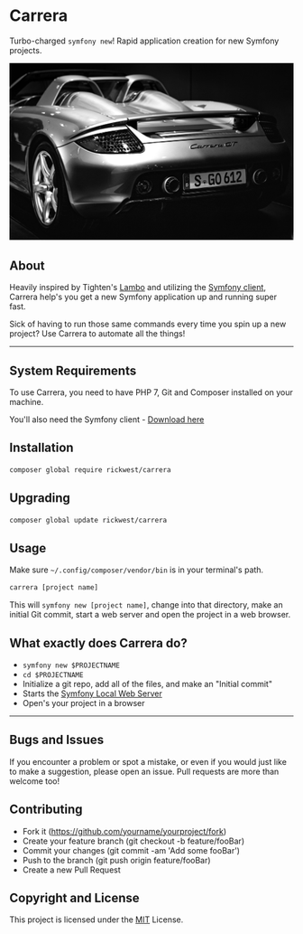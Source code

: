 # Carrera
Turbo-charged `symfony new`! Rapid application creation for new Symfony projects.

![Carrera](./carrera.jpg?raw=true)

## About
Heavily inspired by Tighten's [Lambo](https://github.com/tightenco/lambo) and utilizing the [Symfony client](https://symfony.com/download), Carrera help's you get a new Symfony application up and running super fast. 

Sick of having to run those same commands every time you spin up a new project? Use Carrera to automate all the things!

---
## System Requirements
To use Carrera, you need to have PHP 7, Git and Composer installed on your machine. 

You'll also need the Symfony client - [Download here](https://symfony.com/download)

## Installation

```bash
composer global require rickwest/carrera
```

## Upgrading

```bash
composer global update rickwest/carrera
```

## Usage

Make sure `~/.config/composer/vendor/bin` is in your terminal's path.

```bash
carrera [project name]
```

This will `symfony new [project name]`, change into that directory, make an initial Git commit, start a web server and open the project in a web browser.

## What exactly does Carrera do?

- `symfony new $PROJECTNAME`
- `cd $PROJECTNAME`
- Initialize a git repo, add all of the files, and make an "Initial commit"
- Starts the [Symfony Local Web Server](https://symfony.com/doc/current/setup/symfony_server.html)
- Open's your project in a browser

---

## Bugs and Issues

If you encounter a problem or spot a mistake, or even if you would just like to make a suggestion, please open an issue. Pull requests are more than welcome too! 

## Contributing

- Fork it (https://github.com/yourname/yourproject/fork)
- Create your feature branch (git checkout -b feature/fooBar)
- Commit your changes (git commit -am 'Add some fooBar')
- Push to the branch (git push origin feature/fooBar)
- Create a new Pull Request

## Copyright and License

This project is licensed under the [MIT](https://choosealicense.com/licenses/mit/) License.